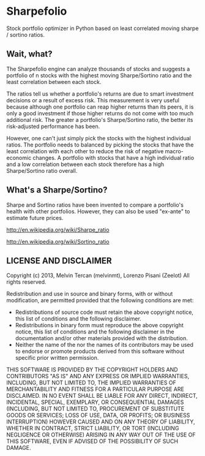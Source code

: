 # Sharpefolio

Stock portfolio optimizer in Python based on least correlated moving sharpe / sortino ratios. 

## Wait, what?

The Sharpefolio engine can analyze thousands of stocks and suggests a portfolio of n stocks with the highest moving Sharpe/Sortino ratio and the least correlation between each stock. 

The ratios tell us whether a portfolio's returns are due to smart investment decisions or a result of excess risk. This measurement is very useful because although one portfolio can reap higher returns than its peers, it is only a good investment if those higher returns do not come with too much additional risk. The greater a portfolio's Sharpe/Sortino ratio, the better its risk-adjusted performance has been. 

However, one can't just simply pick the stocks with the highest individual ratios. The portfolio needs to balanced by picking the stocks that have the least correlation with each other to reduce the risk of negative macro-economic changes. A portfolio with stocks that have a high individual  ratio and a low correlation between each stock therefore has a high Sharpe/Sortino ratio overall. 

## What's a Sharpe/Sortino?

Sharpe and Sortino ratios have been invented to compare a portfolio's health with other portfolios. However, they can also be used "ex-ante" to estimate future prices.

http://en.wikipedia.org/wiki/Sharpe_ratio

http://en.wikipedia.org/wiki/Sortino_ratio

## LICENSE AND DISCLAIMER

Copyright (c) 2013, Melvin Tercan (melvinmt), Lorenzo Pisani (Zeelot)
All rights reserved.

Redistribution and use in source and binary forms, with or without
modification, are permitted provided that the following conditions are met:
* Redistributions of source code must retain the above copyright
      notice, this list of conditions and the following disclaimer.
* Redistributions in binary form must reproduce the above copyright
      notice, this list of conditions and the following disclaimer in the
      documentation and/or other materials provided with the distribution.
* Neither the name of the <organization> nor the
      names of its contributors may be used to endorse or promote products
      derived from this software without specific prior written permission.

THIS SOFTWARE IS PROVIDED BY THE COPYRIGHT HOLDERS AND CONTRIBUTORS "AS IS" AND
ANY EXPRESS OR IMPLIED WARRANTIES, INCLUDING, BUT NOT LIMITED TO, THE IMPLIED
WARRANTIES OF MERCHANTABILITY AND FITNESS FOR A PARTICULAR PURPOSE ARE
DISCLAIMED. IN NO EVENT SHALL <COPYRIGHT HOLDER> BE LIABLE FOR ANY
DIRECT, INDIRECT, INCIDENTAL, SPECIAL, EXEMPLARY, OR CONSEQUENTIAL DAMAGES
(INCLUDING, BUT NOT LIMITED TO, PROCUREMENT OF SUBSTITUTE GOODS OR SERVICES;
LOSS OF USE, DATA, OR PROFITS; OR BUSINESS INTERRUPTION) HOWEVER CAUSED AND
ON ANY THEORY OF LIABILITY, WHETHER IN CONTRACT, STRICT LIABILITY, OR TORT
(INCLUDING NEGLIGENCE OR OTHERWISE) ARISING IN ANY WAY OUT OF THE USE OF THIS
SOFTWARE, EVEN IF ADVISED OF THE POSSIBILITY OF SUCH DAMAGE.
